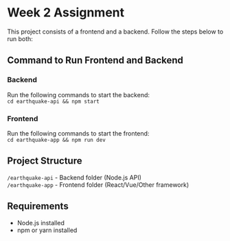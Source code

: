 # Week 2 Assignment

This project consists of a frontend and a backend. Follow the steps below to run both:

## Command to Run Frontend and Backend

### Backend  
Run the following commands to start the backend:  
`cd earthquake-api && npm start`

### Frontend  
Run the following commands to start the frontend:  
`cd earthquake-app && npm run dev`

## Project Structure  
`/earthquake-api` - Backend folder (Node.js API)  
`/earthquake-app` - Frontend folder (React/Vue/Other framework)  

## Requirements  
- Node.js installed  
- npm or yarn installed  
